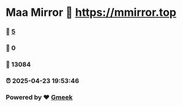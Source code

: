 # Maa Mirror :link: https://mmirror.top 
### :page_facing_up: [5](https://mmirror.top/tag.html) 
### :speech_balloon: 0 
### :hibiscus: 13084 
### :alarm_clock: 2025-04-23 19:53:46 
### Powered by :heart: [Gmeek](https://github.com/Meekdai/Gmeek)
